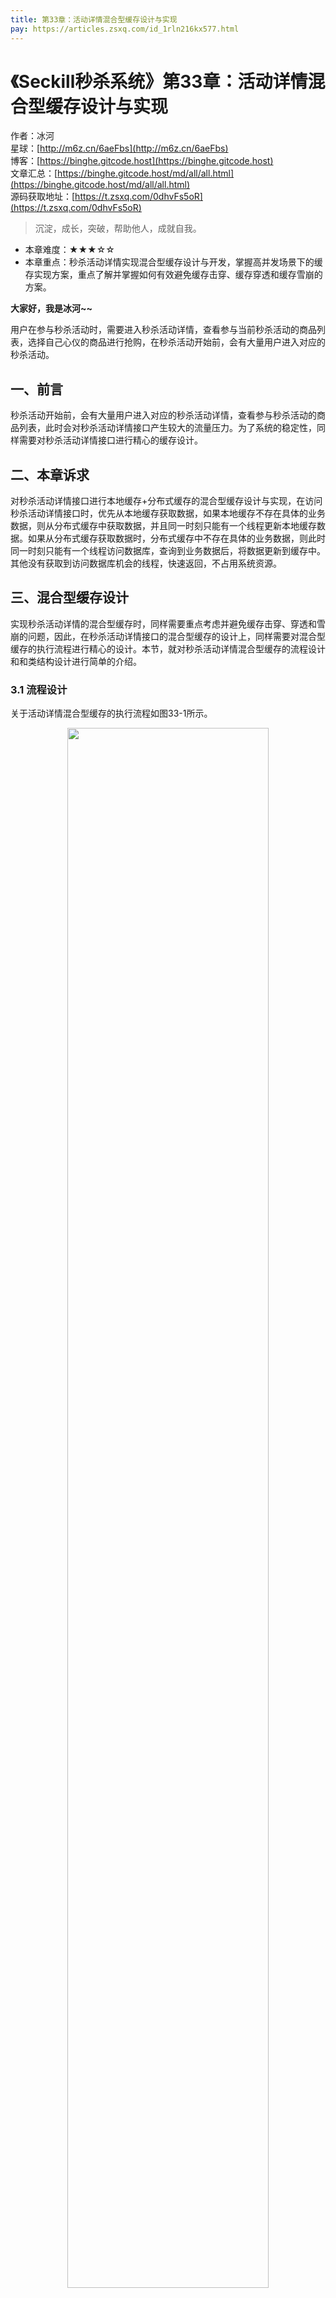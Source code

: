 ```yaml
---
title: 第33章：活动详情混合型缓存设计与实现
pay: https://articles.zsxq.com/id_1rln216kx577.html
---
```


# 《Seckill秒杀系统》第33章：活动详情混合型缓存设计与实现

作者：冰河
<br/>星球：[http://m6z.cn/6aeFbs](http://m6z.cn/6aeFbs)
<br/>博客：[https://binghe.gitcode.host](https://binghe.gitcode.host)
<br/>文章汇总：[https://binghe.gitcode.host/md/all/all.html](https://binghe.gitcode.host/md/all/all.html)
<br/>源码获取地址：[https://t.zsxq.com/0dhvFs5oR](https://t.zsxq.com/0dhvFs5oR)

> 沉淀，成长，突破，帮助他人，成就自我。

* 本章难度：★★★☆☆
* 本章重点：秒杀活动详情实现混合型缓存设计与开发，掌握高并发场景下的缓存实现方案，重点了解并掌握如何有效避免缓存击穿、缓存穿透和缓存雪崩的方案。

**大家好，我是冰河~~**

用户在参与秒杀活动时，需要进入秒杀活动详情，查看参与当前秒杀活动的商品列表，选择自己心仪的商品进行抢购，在秒杀活动开始前，会有大量用户进入对应的秒杀活动。

## 一、前言

秒杀活动开始前，会有大量用户进入对应的秒杀活动详情，查看参与秒杀活动的商品列表，此时会对秒杀活动详情接口产生较大的流量压力。为了系统的稳定性，同样需要对秒杀活动详情接口进行精心的缓存设计。

## 二、本章诉求

对秒杀活动详情接口进行本地缓存+分布式缓存的混合型缓存设计与实现，在访问秒杀活动详情接口时，优先从本地缓存获取数据，如果本地缓存不存在具体的业务数据，则从分布式缓存中获取数据，并且同一时刻只能有一个线程更新本地缓存数据。如果从分布式缓存获取数据时，分布式缓存中不存在具体的业务数据，则此时同一时刻只能有一个线程访问数据库，查询到业务数据后，将数据更新到缓存中。其他没有获取到访问数据库机会的线程，快速返回，不占用系统资源。

## 三、混合型缓存设计

实现秒杀活动详情的混合型缓存时，同样需要重点考虑并避免缓存击穿、穿透和雪崩的问题，因此，在秒杀活动详情接口的混合型缓存的设计上，同样需要对混合型缓存的执行流程进行精心的设计。本节，就对秒杀活动详情混合型缓存的流程设计和和类结构设计进行简单的介绍。

### 3.1 流程设计

关于活动详情混合型缓存的执行流程如图33-1所示。

<div align="center">
    <img src="https://binghe.gitcode.host/images/project/seckill/scekill-2023-06-10-001.png?raw=true" width="80%">
    <br/>
</div>

整体流程如下所示。

（1）获取秒杀活动详情数据时，先获取本地缓存数据。

（2）如果本地缓存存在数据，则执行第（3）步，否则执行第（5）步。

## 查看完整文章

加入[冰河技术](http://m6z.cn/6aeFbs)知识星球，解锁完整技术文章与完整代码